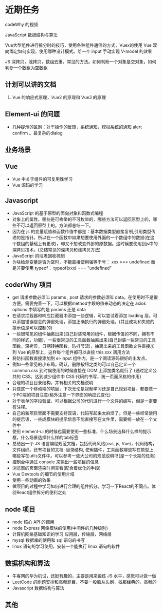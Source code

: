<!--
 *@Author: x09898 coder_xujie@163.com
 * @Date: 2022-05-09 20:54:40
 * @LastEditors: x09898 coder_xujie@163.com
 * @LastEditTime: 2022-10-21 11:31:56
 * @FilePath: \HTML-CSS-Javascript-\待解决的知识点\近期的学习要务.md
 * @Description: 近期的学习任务
-->
# 近期任务

codeWhy 的视频

JavaScript  数据结构与算法

Vue大型组件进行拆分时的技巧，使用各种组件通信的方式，Vuex的使用
Vue 双向绑定如何实现，使用哪种设计模式。给一个 input 手动实现 V-model 的效果

JS 深拷贝，浅拷贝，数组去重。常见的方法。如何判断一个对象是空对象，如何判断一个数组为空数组

## 计划可以讲的文档

1. Vue 的响应式原理，Vue2 的原理和 Vue3 的原理

## Element-ui 的问题

* 几种提示的区别：对于操作的反馈，系统通知，模拟系统的通知 alert confirm 。最复杂的dialog

## 业务场景

## Vue

* Vue 中关于组件的可复用性学习
* Vue 源码的学习

## Javascript

* JavaScript 的基于原型的面向对象和函数式编程
* 对象上的属性。哪些是可枚举的不可枚举的，哪些方法可以返回原型上的，哪些不可以返回原型上的。方法都总结一下。
* 因为在 js 的变量赋值和函数传值中都是：基本数据类型直接复制,引用类型传递的是指针。所以在一个函数中如果想要使用外面的一个数组中的数据(在这个数组的基础上有更改)，却又不想改变外部的原数据。这时候要使用到js中的深拷贝技术。(总结常见的深拷贝和浅拷贝方法)
* JavaScript 的垃圾回收机制
* 为啥检测变量是否为空时，不能直接使用强等于号： xxx === undefined 而是非要使用 typeof： typeof(xxx) === "undefined"

## coderWhy 项目

* get 请求参数必须叫 params , post 请求的参数必须叫 data。在使用时不是很方便，需要完善一下。可以根据method字段的值来动态的决定在 axios options 中填写的是 params 还是 data
* 在请求拦截器和响应拦截器中添加一些逻辑，可以尝试着添加 loading 层，可以添加错误信息的弹窗处理，添加正确执行的弹窗处理。(并且成功和失败的提示语是可以控制的)
* 一些很常见的组件抽离出来(自己封装常用的组件，根据传值的不同，拥有不同的样式，功能)，一些很常见的工具函数抽离出来(自己封装一些常见的工具函数，深拷贝，日期转换函数，防抖节流)，抽离出来的工具函数文件直接加到 Vue 的原型上，这样每个组件都可以直接 this.xxx 调用方法
* 将防抖函数直接添加到 el-input 组件内，是一个阅读源码很好的出发点。
* 例如一些常见的小布局，确认，删除按钮之类的可以自己定义一个 common.css 到时候使用的时候直接在 DOM 上添加类名就行了 (通过定义公共的 CSS，达到减少组件中 CSS 代码的书写，统一页面风格的作用)
* 合理的项目目录结构，并有相关的文档说明
* 只做这一个移动端的项目，下次无论是视频学习还是自己规划项目，都要做一个PC端的项目注意(格外注意一下界面的响应式变化)
* 对于表单的字段验证，可以根据公司的代码进行一个文件的编写，但是一定要有注释。
* 自己的新项目里面不需要支持双语，代码写起来太麻烦了。但是一些经常使用的提示语，一些成模块的提示信息不能直接写在文件里，需要统一放在一个文件中
* 使用 element-ui 的时候也需要使用一些标准，什么场景选择什么样的提示框，什么场景选择什么样的tab标签
* 总结出一个 JS 语言编程规范文档，包括代码风格(css, js, Vue)，代码结构，文件组织。还有项目的文档: 目录结构, 使用插件，工具函数哪些写在原型上, 哪些写在utils文件中。可以参考一些大公司的规范说明书(是一个长期的任务)
* 控制台中通过 console 来输出一些项目的信息
* 浏览器的页面渲染时间查看(配合着优化的手段)
* Vue Devtools 的细节的使用介绍
* 使用一些动画的效果
* 做项目的过程中学习如何进行合理的组件拆分。学习一下React的不同点。体验React组件拆分的便利之处

## node 项目

* node 核心 API 的调用
* node Express 网络模块的使用(中间件的几种级别)
* 计算机网络基础知识的学习 应用层，传输层，网络层
* mysql 数据库的使用和 sql 语句的书写
* linux 语句的学习使用，安装一个能执行 linux 语句的软件

## 数据机构和算法

* 牛客网的华为机试，还挺有趣的，主要是用来锻炼 JS 水平，感觉可以做一做
* LeetCode 的刷题安排和高频题目，不要一股脑从头刷，找那经典的，高频的
* Javascript 数据结构与算法

## 其他
